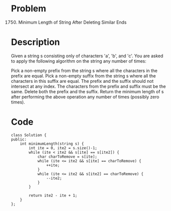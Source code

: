 # Problem
1750. Minimum Length of String After Deleting Similar Ends

# Description
Given a string s consisting only of characters 'a', 'b', and 'c'. You are asked to apply the following algorithm on the string any number of times:

Pick a non-empty prefix from the string s where all the characters in the prefix are equal.
Pick a non-empty suffix from the string s where all the characters in this suffix are equal.
The prefix and the suffix should not intersect at any index.
The characters from the prefix and suffix must be the same.
Delete both the prefix and the suffix.
Return the minimum length of s after performing the above operation any number of times (possibly zero times).

 
# Code
```
class Solution {
public:
    int minimumLength(string s) {
        int ite = 0, ite2 = s.size()-1;
        while (ite < ite2 && s[ite] == s[ite2]) {
            char charToRemove = s[ite];
            while (ite <= ite2 && s[ite] == charToRemove) {
                ++ite;
            }
            while (ite <= ite2 && s[ite2] == charToRemove) {
                --ite2;
            }
        }

        return ite2 - ite + 1;
    }
};
```
